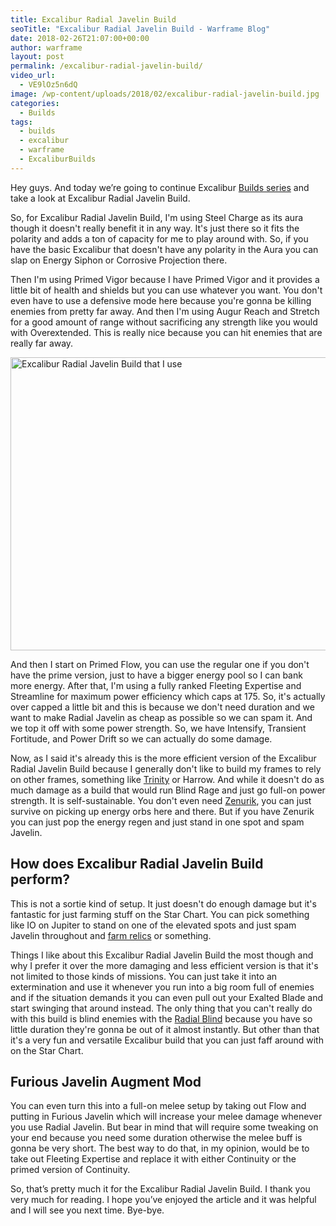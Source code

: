 ```yaml
---
title: Excalibur Radial Javelin Build
seoTitle: "Excalibur Radial Javelin Build - Warframe Blog"
date: 2018-02-26T21:07:00+00:00
author: warframe
layout: post
permalink: /excalibur-radial-javelin-build/
video_url:
  - VE9lOz5n6dQ
image: /wp-content/uploads/2018/02/excalibur-radial-javelin-build.jpg
categories:
  - Builds
tags:
  - builds
  - excalibur
  - warframe
  - ExcaliburBuilds
---
```

<span>Hey guys. </span><span>And today we’re going to continue Excalibur <a href="https://warframeblog.com/warframe-builds/">Builds series</a> and take a look at Excalibur Radial Javelin Build.</span><!--more-->

So, for Excalibur Radial Javelin Build, I'm using Steel Charge as its aura though it doesn't really benefit it in any way. It's just there so it fits the polarity and adds a ton of capacity for me to play around with. So, if you have the basic Excalibur that doesn't have any polarity in the Aura you can slap on Energy Siphon or Corrosive Projection there.

Then I'm using Primed Vigor because I have Primed Vigor and it provides a little bit of health and shields but you can use whatever you want. You don't even have to use a defensive mode here because you're gonna be killing enemies from pretty far away. And then I'm using Augur Reach and Stretch for a good amount of range without sacrificing any strength like you would with Overextended. This is really nice because you can hit enemies that are really far away.

<img src="https://warframeblog.com/wp-content/uploads/2018/02/warframe-excalibur-radial-javelin-build-1024x640.png" title="Warframe Excalibur Radial Javelin Build" alt="Excalibur Radial Javelin Build that I use" width="750" height="469" class="alignnone size-large wp-image-960" srcset="https://warframeblog.com/wp-content/uploads/2018/02/warframe-excalibur-radial-javelin-build-1024x640.png 1024w, https://warframeblog.com/wp-content/uploads/2018/02/warframe-excalibur-radial-javelin-build-300x188.png 300w, https://warframeblog.com/wp-content/uploads/2018/02/warframe-excalibur-radial-javelin-build-768x480.png 768w" sizes="(max-width: 750px) 100vw, 750px" />

And then I start on Primed Flow, you can use the regular one if you don't have the prime version, just to have a bigger energy pool so I can bank more energy. After that, I'm using a fully ranked Fleeting Expertise and Streamline for maximum power efficiency which caps at 175. So, it's actually over capped a little bit and this is because we don't need duration and we want to make Radial Javelin as cheap as possible so we can spam it. And we top it off with some power strength. So, we have Intensify, Transient Fortitude, and Power Drift so we can actually do some damage.

Now, as I said it's already this is the more efficient version of the Excalibur Radial Javelin Build because I generally don't like to build my frames to rely on other frames, something like [Trinity](https://warframeblog.com/trinity-energy-vampire-build/) or Harrow. And while it doesn't do as much damage as a build that would run Blind Rage and just go full-on power strength. It is self-sustainable. You don't even need [Zenurik](https://warframeblog.com/zenurik-focus-tree/), you can just survive on picking up energy orbs here and there. But if you have Zenurik you can just pop the energy regen and just stand in one spot and spam Javelin.

## How does Excalibur Radial Javelin Build perform?

This is not a sortie kind of setup. It just doesn't do enough damage but it's fantastic for just farming stuff on the Star Chart. You can pick something like IO on Jupiter to stand on one of the elevated spots and just spam Javelin throughout and [farm relics](https://warframeblog.com/how-to-farm-relics/) or something.

Things I like about this Excalibur Radial Javelin Build the most though and why I prefer it over the more damaging and less efficient version is that it's not limited to those kinds of missions. You can just take it into an extermination and use it whenever you run into a big room full of enemies and if the situation demands it you can even pull out your Exalted Blade and start swinging that around instead. The only thing that you can't really do with this build is blind enemies with the [Radial Blind](https://warframeblog.com/excalibur-radial-blind-build/) because you have so little duration they're gonna be out of it almost instantly. But other than that it's a very fun and versatile Excalibur build that you can just faff around with on the Star Chart.

## Furious Javelin Augment Mod

You can even turn this into a full-on melee setup by taking out Flow and putting in Furious Javelin which will increase your melee damage whenever you use Radial Javelin. But bear in mind that will require some tweaking on your end because you need some duration otherwise the melee buff is gonna be very short. The best way to do that, in my opinion, would be to take out Fleeting Expertise and replace it with either Continuity or the primed version of Continuity.

<span>So, that’s pretty much it for the Excalibur Radial Javelin Build. I thank you very much for reading. I hope you’ve enjoyed the article and it was helpful and I will see you next time. Bye-bye.</span>